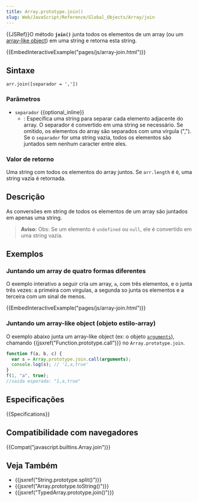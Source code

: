 ```yaml
---
title: Array.prototype.join()
slug: Web/JavaScript/Reference/Global_Objects/Array/join
---
```


{{JSRef}}O método **`join()`** junta todos os elementos de um array (ou um [array-like object](/pt-BR/docs/Web/JavaScript/Guide/Indexed_collections#Working_with_array-like_objects)) em uma string e retorna esta string.

{{EmbedInteractiveExample("pages/js/array-join.html")}}

## Sintaxe

```
arr.join([separador = ','])
```

### Parâmetros

- `separador` {{optional_inline}}
  - : Específica uma string para separar cada elemento adjacente do array. O separador é convertido em uma string se necessário. Se omitido, os elementos do array são separados com uma vírgula (","). Se o `separador` for uma string vazia, todos os elementos são juntados sem nenhum caracter entre eles.

### Valor de retorno

Uma string com todos os elementos do array juntos. Se `arr.length` é `0`, uma string vazia é retornada.

## Descrição

As conversões em string de todos os elementos de um array são juntados em apenas uma string.

> **Aviso:** Obs: Se um elemento é `undefined` ou `null`, ele é convertido em uma string vazia.

## Exemplos

### Juntando um array de quatro formas diferentes

O exemplo interativo a seguir cria um array, `a`, com três elementos, e o junta três vezes: a primeira com virgulas, a segunda so junta os elementos e a terceira com um sinal de menos.

{{EmbedInteractiveExample("pages/js/array-join.html")}}

### Juntando um array-like object (objeto estilo-array)

O exemplo abaixo junta um array-like object (ex: o objeto [`arguments`](/pt-BR/docs/Web/JavaScript/Reference/Functions/arguments)), chamando {{jsxref("Function.prototype.call")}} no `Array.prototype.join`.

```js
function f(a, b, c) {
  var s = Array.prototype.join.call(arguments);
  console.log(s); // '1,a,true'
}
f(1, "a", true);
//saida esperada: "1,a,true"
```

## Especificações

{{Specifications}}

## Compatibilidade com navegadores

{{Compat("javascript.builtins.Array.join")}}

## Veja Também

- {{jsxref("String.prototype.split()")}}
- {{jsxref("Array.prototype.toString()")}}
- {{jsxref("TypedArray.prototype.join()")}}

